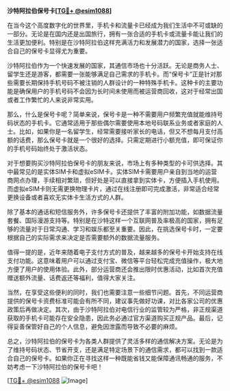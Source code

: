 **沙特阿拉伯保号卡[[TG💪+ @esim1088](https://t.me/s/esim1088)]**

在当今这个高度数字化的世界里，手机卡和流量卡已经成为我们生活中不可或缺的一部分。无论是在国内还是出国旅行，拥有一张合适的手机卡或流量卡能让我们的生活更加便利。特别是在沙特阿拉伯这样充满活力和发展潜力的国家，选择一张适合自己的保号卡显得尤为重要。

沙特阿拉伯作为一个快速发展的国家，其通信市场也十分活跃。无论是商务人士、留学生还是游客，都需要一张能够满足自己需求的手机卡。而“保号卡”正是针对那些需要长期保持手机号码不被注销的人群设计的一种特殊手机卡。这种卡的主要功能是确保用户的手机号码不会因为长时间未使用而被运营商回收，这对于经常出国或者工作繁忙的人来说非常实用。

那么，什么是保号卡呢？简单来说，保号卡是一种不需要用户频繁充值就能维持号码状态的手机卡。它通常适用于那些偶尔需要使用本地号码联系业务或者家庭的人士。比如，如果你是一名留学生，经常需要接听家长的电话，但又不想每月支付高额的话费，那么保号卡就是一个很好的选择。只需定期进行小额充值，即可保证你的手机号码始终处于激活状态。

对于想要购买沙特阿拉伯保号卡的朋友来说，市场上有多种类型的卡可供选择。其中最常见的是实体SIM卡和虚拟eSIM卡。实体SIM卡需要用户亲自到当地的运营商网点办理，手续相对繁琐，但好处是可以直接拿到实体卡，方便插入手机使用。而虚拟eSIM卡则无需更换物理卡片，通过在线注册即可完成激活，非常适合经常更换设备或者喜欢无实体卡生活方式的人群。

除了基本的通话和短信服务外，许多保号卡还提供了丰富的附加功能，如数据流量套餐、国际漫游支持等。特别是在沙特这样一个互联网普及率极高的国家，拥有足够的流量对于日常沟通、学习和娱乐都至关重要。因此，在挑选保号卡时，一定要根据自己的实际需求来决定是否需要额外的数据流量服务。

值得一提的是，近年来随着电子支付方式的普及，越来越多的保号卡开始支持在线支付功能。这意味着用户可以通过支付宝、微信等平台轻松完成充值操作，极大地方便了用户的使用体验。此外，部分运营商还会推出限时优惠活动，比如首次充值赠送额外流量、话费返还等福利，值得大家关注。

当然，在享受这些便利的同时，我们也需要注意一些细节问题。首先，不同运营商提供的保号卡资费标准可能会有所不同，建议事先做好功课，对比各家公司的优惠政策后再做决定。其次，由于沙特阿拉伯对电信行业的监管较为严格，非正规渠道获取的手机卡可能存在安全隐患，因此务必通过官方渠道购买正规产品。最后，记得妥善保管好自己的个人信息，避免因泄露而导致不必要的麻烦。

总之，沙特阿拉伯的保号卡为各类人群提供了灵活多样的通信解决方案。无论是为了维持号码状态、节省开支，还是满足特定场景下的通信需求，都可以找到一款适合自己的保号卡。如果你正在寻找这样一种既能省钱又能保障通讯畅通的服务，不妨考虑一下沙特阿拉伯的保号卡吧！

[[TG💪+ @esim1088](https://t.me/s/esim1088) ![Image](https://i.postimg.cc/4NQfJmqS/Snipaste-2025-05-13-00-14-12.png)]